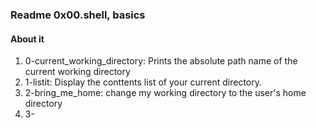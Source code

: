 ### Readme 0x00.shell, basics
#### About it
1. 0-current_working_directory: Prints the absolute path name of the current working directory
2. 1-listit: Display the conttents list of your current directory.
3. 2-bring_me_home: change my working directory to the user's home directory
4. 3- 

